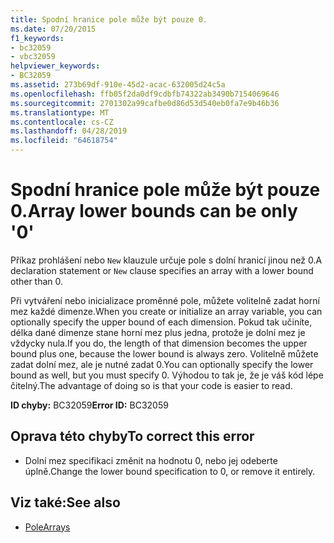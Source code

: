 ```yaml
---
title: Spodní hranice pole může být pouze 0.
ms.date: 07/20/2015
f1_keywords:
- bc32059
- vbc32059
helpviewer_keywords:
- BC32059
ms.assetid: 273b69df-910e-45d2-acac-632005d24c5a
ms.openlocfilehash: ffb05f2da0df9cdbfb74322ab3490b7154069646
ms.sourcegitcommit: 2701302a99cafbe0d86d53d540eb0fa7e9b46b36
ms.translationtype: MT
ms.contentlocale: cs-CZ
ms.lasthandoff: 04/28/2019
ms.locfileid: "64618754"
---
```

# <a name="array-lower-bounds-can-be-only-0"></a><span data-ttu-id="7d546-102">Spodní hranice pole může být pouze 0.</span><span class="sxs-lookup"><span data-stu-id="7d546-102">Array lower bounds can be only '0'</span></span>
<span data-ttu-id="7d546-103">Příkaz prohlášení nebo `New` klauzule určuje pole s dolní hranicí jinou než 0.</span><span class="sxs-lookup"><span data-stu-id="7d546-103">A declaration statement or `New` clause specifies an array with a lower bound other than 0.</span></span>  
  
 <span data-ttu-id="7d546-104">Při vytváření nebo inicializace proměnné pole, můžete volitelně zadat horní mez každé dimenze.</span><span class="sxs-lookup"><span data-stu-id="7d546-104">When you create or initialize an array variable, you can optionally specify the upper bound of each dimension.</span></span> <span data-ttu-id="7d546-105">Pokud tak učiníte, délka dané dimenze stane horní mez plus jedna, protože je dolní mez je vždycky nula.</span><span class="sxs-lookup"><span data-stu-id="7d546-105">If you do, the length of that dimension becomes the upper bound plus one, because the lower bound is always zero.</span></span> <span data-ttu-id="7d546-106">Volitelně můžete zadat dolní mez, ale je nutné zadat 0.</span><span class="sxs-lookup"><span data-stu-id="7d546-106">You can optionally specify the lower bound as well, but you must specify 0.</span></span> <span data-ttu-id="7d546-107">Výhodou to tak je, že je váš kód lépe čitelný.</span><span class="sxs-lookup"><span data-stu-id="7d546-107">The advantage of doing so is that your code is easier to read.</span></span>  
  
 <span data-ttu-id="7d546-108">**ID chyby:** BC32059</span><span class="sxs-lookup"><span data-stu-id="7d546-108">**Error ID:** BC32059</span></span>  
  
## <a name="to-correct-this-error"></a><span data-ttu-id="7d546-109">Oprava této chyby</span><span class="sxs-lookup"><span data-stu-id="7d546-109">To correct this error</span></span>  
  
- <span data-ttu-id="7d546-110">Dolní mez specifikaci změnit na hodnotu 0, nebo jej odeberte úplně.</span><span class="sxs-lookup"><span data-stu-id="7d546-110">Change the lower bound specification to 0, or remove it entirely.</span></span>  
  
## <a name="see-also"></a><span data-ttu-id="7d546-111">Viz také:</span><span class="sxs-lookup"><span data-stu-id="7d546-111">See also</span></span>

- [<span data-ttu-id="7d546-112">Pole</span><span class="sxs-lookup"><span data-stu-id="7d546-112">Arrays</span></span>](../../visual-basic/programming-guide/language-features/arrays/index.md)
